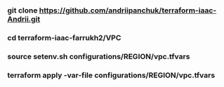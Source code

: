 ### git clone https://github.com/andriipanchuk/terraform-iaac-Andrii.git
### cd terraform-iaac-farrukh2/VPC
### source setenv.sh  configurations/REGION/vpc.tfvars
### terraform apply -var-file configurations/REGION/vpc.tfvars